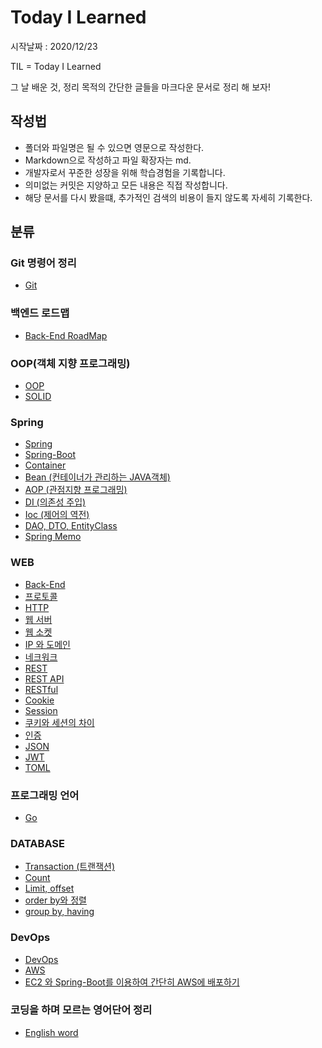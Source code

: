 # Today I Learned
시작날짜 : 2020/12/23

TIL = Today I Learned

그 날 배운 것, 정리 목적의 간단한 글들을 마크다운 문서로 정리 해 보자!

## 작성법  
- 폴더와 파일명은 될 수 있으면 영문으로 작성한다.
- Markdown으로 작성하고 파일 확장자는 md.
- 개발자로서 꾸준한 성장을 위해 학습경험을 기록합니다.
- 의미없는 커밋은 지양하고 모든 내용은 직접 작성합니다.
- 해당 문서를 다시 봤을떄, 추가적인 검색의 비용이 들지 않도록 자세히 기록한다.


## 분류
### Git 명령어 정리
- [Git](./git/git.md)
### 백엔드 로드맵
- [Back-End RoadMap](./web/roadmap.md)
### OOP(객체 지향 프로그래밍)
- [OOP](./oop/oop.md)
- [SOLID](./oop/solid.md)
### Spring
- [Spring](./spring/spring.md)
- [Spring-Boot](./spring/spring-boot.md)
- [Container](./spring/container.md)
- [Bean (컨테이너가 관리하는 JAVA객체)](./spring/bean.md)
- [AOP (관점지향 프로그래밍)](./spring/aop.md)
- [DI (의존성 주입)](./spring/di.md)
- [Ioc (제어의 역전)](./spring/ioc.md)
- [DAO, DTO, EntityClass](./spring/dao,dto,entity-class.md)
- [Spring Memo](./spring/memo.md)
### WEB
- [Back-End](./web/backend-study.md)
- [프로토콜](./web/protocol.md)
- [HTTP](./web/http.md)
- [웹 서버](./web/web-server.md)
- [웹 소켓](./web/web-socket.md)
- [IP 와 도메인](./web/ip-domain.md)
- [네크워크](./web/network.md)
- [REST](./web/rest.md)
- [REST API](./web/restapi.md)
- [RESTful](./web/restful.md)
- [Cookie](./web/cookie.md)
- [Session](./web/session.md)
- [쿠키와 세션의 차이](./web/cookiesessiondifference.md)
- [인증](./web/certified.md)
- [JSON](./web/json.md)
- [JWT](./web/jwt.md)
- [TOML](./web/toml.md)
### 프로그래밍 언어
- [Go](./language/go.md)
### DATABASE
- [Transaction (트랜잭션)](./database/transaction.md)
- [Count](./database/count.md)
- [Limit, offset](./database/limit-offset.md)
- [order by와 정렬](./database/orderby-sort.md)
- [group by, having](./database/groupby-having.md)
### DevOps
- [DevOps](./devops/devops.md)
- [AWS](./devops/aws/aws.md)
- [EC2 와 Spring-Boot를 이용하여 간단히 AWS에 배포하기](./devops/aws/aws-ec2.md)
### 코딩을 하며 모르는 영어단어 정리
- [English word](./english/word.md)